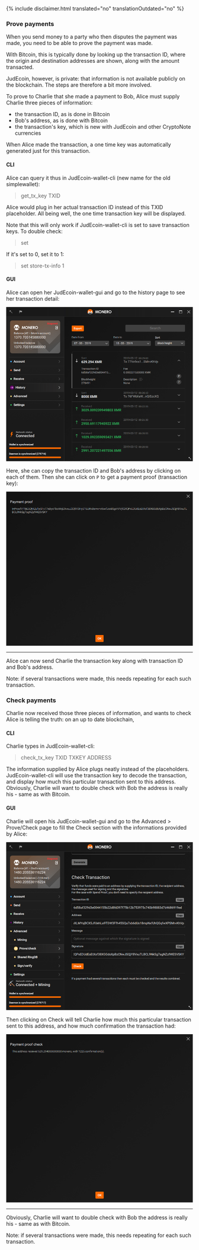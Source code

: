 {% include disclaimer.html translated="no" translationOutdated="no" %}

### Prove payments

When you send money to a party who then disputes the payment was made, you need to be able to prove the payment was made.

With Bitcoin, this is typically done by looking up the transaction ID, where the origin and destination addresses are
shown, along with the amount transacted.

JudEcoin, however, is private: that information is not available publicly on the blockchain. The steps are therefore a bit
more involved.

To prove to Charlie that she made a payment to Bob, Alice must supply Charlie three pieces of information:

- the transaction ID, as is done in Bitcoin
- Bob's address, as is done with Bitcoin
- the transaction's key, which is new with JudEcoin and other CryptoNote currencies

When Alice made the transaction, a one time key was automatically generated just for this transaction.

#### CLI

Alice can query it thus in JudEcoin-wallet-cli (new name for the old simplewallet):

> get_tx_key TXID

Alice would plug in her actual transaction ID instead of this TXID placeholder. All being well, the one time transaction key
will be displayed.

Note that this will only work if JudEcoin-wallet-cli is set to save transaction keys. To double check:

> set

If it's set to 0, set it to 1:

> set store-tx-info 1

#### GUI

Alice can open her JudEcoin-wallet-gui and go to the history page to see her transaction detail:

![History](/img/resources/user-guides/en/prove-payment/history.png)

Here, she can copy the transaction ID and Bob's address by clicking on each of them.
Then she can click on `P` to get a payment proof (transaction key):

![Payment proof](/img/resources/user-guides/en/prove-payment/payment-proof.png)


---

Alice can now send Charlie the transaction key along with transaction ID and Bob's address.

Note: if several transactions were made, this needs repeating for each such transaction.

### Check payments

Charlie now received those three pieces of information, and wants to check Alice is telling the truth: on an up to date
blockchain,

#### CLI

Charlie types in JudEcoin-wallet-cli:

> check_tx_key TXID TXKEY ADDRESS

The information supplied by Alice plugs neatly instead of the placeholders. JudEcoin-wallet-cli will use the transaction
key to decode the transaction, and display how much this particular transaction sent to this address. Obviously,
Charlie will want to double check with Bob the address is really his - same as with Bitcoin.

#### GUI

Charlie will open his JudEcoin-wallet-gui and go to the Advanced > Prove/Check page to fill the Check section with the informations provided by Alice:

![Check payment](/img/resources/user-guides/en/prove-payment/check-payment.png)

Then clicking on Check will tell Charlie how much this particular transaction sent to this address, and how much confirmation the transaction had:

![Payment checked](/img/resources/user-guides/en/prove-payment/payment-checked.png)


---

Obviously, Charlie will want to double check with Bob the address is really his - same as with Bitcoin.

Note: if several transactions were made, this needs repeating for each such transaction.
